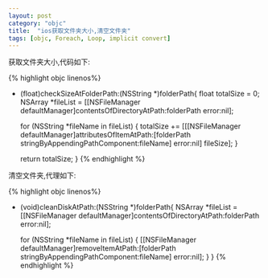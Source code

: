 ```yaml
---
layout: post
category: "objc"
title:  "ios获取文件夹大小,清空文件夹"
tags: [objc, Foreach, Loop, implicit convert]
---
```


获取文件夹大小,代码如下:

{% highlight objc linenos%}
- (float)checkSizeAtFolderPath:(NSString *)folderPath{
    float totalSize = 0;
    NSArray *fileList = [[NSFileManager defaultManager]contentsOfDirectoryAtPath:folderPath error:nil];

    for (NSString *fileName in fileList) {
    totalSize += [[[NSFileManager defaultManager]attributesOfItemAtPath:[folderPath stringByAppendingPathComponent:fileName] error:nil] fileSize];
    }

    return totalSize;
}
{% endhighlight %}

清空文件夹,代理如下:

{% highlight objc linenos%}
- (void)cleanDiskAtPath:(NSString *)folderPath{
    NSArray *fileList = [[NSFileManager defaultManager]contentsOfDirectoryAtPath:folderPath error:nil];

    for (NSString *fileName in fileList) {
        [[NSFileManager defaultManager]removeItemAtPath:[folderPath stringByAppendingPathComponent:fileName] error:nil];
    }
}
{% endhighlight %}
